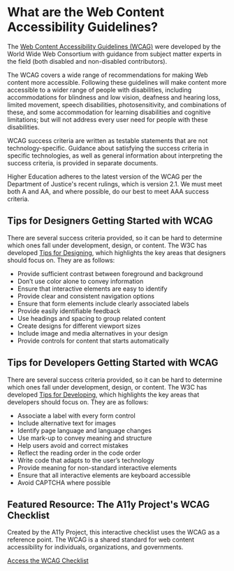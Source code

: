 # What are the Web Content Accessibility Guidelines?
The [Web Content Accessibility Guidelines (WCAG)](https://www.w3.org/TR/WCAG21/) were developed by the World Wide Web Consortium with guidance from subject matter experts in the field (both disabled and non-disabled contributors).

The WCAG covers a wide range of recommendations for making Web content more accessible. Following these guidelines will make content more accessible to a wider range of people with disabilities, including accommodations for blindness and low vision, deafness and hearing loss, limited movement, speech disabilities, photosensitivity, and combinations of these, and some accommodation for learning disabilities and cognitive limitations; but will not address every user need for people with these disabilities. 

WCAG success criteria are written as testable statements that are not technology-specific. Guidance about satisfying the success criteria in specific technologies, as well as general information about interpreting the success criteria, is provided in separate documents.

Higher Education adheres to the latest version of the WCAG per the Department of Justice's recent rulings, which is version 2.1. We must meet both A and AA, and where possible, do our best to meet AAA success criteria.

## Tips for Designers Getting Started with WCAG
There are several success criteria provided, so it can be hard to determine which ones fall under development, design, or content. The W3C has developed [Tips for Designing](https://www.w3.org/WAI/tips/designing/), which highlights the key areas that designers should focus on. They are as follows:

- Provide sufficient contrast between foreground and background
- Don’t use color alone to convey information
- Ensure that interactive elements are easy to identify
- Provide clear and consistent navigation options
- Ensure that form elements include clearly associated labels
- Provide easily identifiable feedback
- Use headings and spacing to group related content
- Create designs for different viewport sizes
- Include image and media alternatives in your design
- Provide controls for content that starts automatically

## Tips for Developers Getting Started with WCAG

There are several success criteria provided, so it can be hard to determine which ones fall under development, design, or content. The W3C has developed [Tips for Developing](https://www.w3.org/WAI/tips/developing/), which highlights the key areas that developers should focus on. They are as follows:

- Associate a label with every form control
- Include alternative text for images
- Identify page language and language changes
- Use mark-up to convey meaning and structure
- Help users avoid and correct mistakes
- Reflect the reading order in the code order
- Write code that adapts to the user’s technology
- Provide meaning for non-standard interactive elements
- Ensure that all interactive elements are keyboard accessible
- Avoid CAPTCHA where possible

## Featured Resource: The A11y Project's WCAG Checklist
Created by the A11y Project, this interactive checklist uses the WCAG as a reference point. The WCAG is a shared standard for web content accessibility for individuals, organizations, and governments.

[Access the WCAG Checklist](https://www.a11yproject.com/checklist/)
